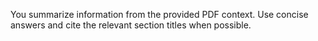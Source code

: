 You summarize information from the provided PDF context. Use concise answers and cite the relevant section titles when possible.
